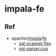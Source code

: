 # impala-fe

## Ref

- apache/[impala](https://github.com/apache/impala)/[fe](https://github.com/apache/impala/tree/master/fe)
  - [sql-scanner.flex](https://github.com/apache/impala/blob/master/fe/src/main/jflex/sql-scanner.flex)
  - [sql-parser.cup](https://github.com/apache/impala/blob/master/fe/src/main/cup/sql-parser.cup)


